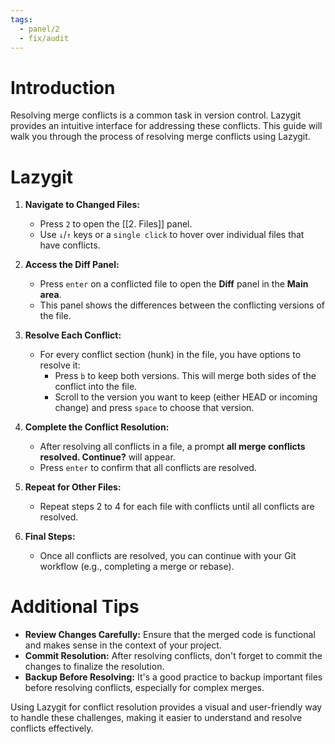 ```yaml
---
tags:
  - panel/2
  - fix/audit
---
```

# Introduction
Resolving merge conflicts is a common task in version control. Lazygit provides an intuitive interface for addressing these conflicts. This guide will walk you through the process of resolving merge conflicts using Lazygit.

# Lazygit
1. **Navigate to Changed Files:**
   - Press `2` to open the [[2. Files]] panel.
   - Use `↓`/`↑` keys or a `single click` to hover over individual files that have conflicts.

2. **Access the Diff Panel:**
   - Press `enter` on a conflicted file to open the **Diff** panel in the **Main area**.
   - This panel shows the differences between the conflicting versions of the file.

3. **Resolve Each Conflict:**
   - For every conflict section (hunk) in the file, you have options to resolve it:
     - Press `b` to keep both versions. This will merge both sides of the conflict into the file.
     - Scroll to the version you want to keep (either HEAD or incoming change) and press `space` to choose that version.

4. **Complete the Conflict Resolution:**
   - After resolving all conflicts in a file, a prompt **all merge conflicts resolved. Continue?** will appear.
   - Press `enter` to confirm that all conflicts are resolved.

5. **Repeat for Other Files:**
   - Repeat steps 2 to 4 for each file with conflicts until all conflicts are resolved.

6. **Final Steps:**
   - Once all conflicts are resolved, you can continue with your Git workflow (e.g., completing a merge or rebase).

# Additional Tips
- **Review Changes Carefully:** Ensure that the merged code is functional and makes sense in the context of your project.
- **Commit Resolution:** After resolving conflicts, don't forget to commit the changes to finalize the resolution.
- **Backup Before Resolving:** It's a good practice to backup important files before resolving conflicts, especially for complex merges.

Using Lazygit for conflict resolution provides a visual and user-friendly way to handle these challenges, making it easier to understand and resolve conflicts effectively.
